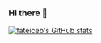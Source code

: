 ### Hi there 👋
[![fateiceb's GitHub stats](https://github-readme-stats.vercel.app/api?username=fateiceb)](https://github.com/fateiceb/github-readme-stats)
<!--
**fateiceb/fateiceb** is a ✨ _special_ ✨ repository because its `README.md` (this file) appears on your GitHub profile.

Here are some ideas to get you started:

- 🔭 I’m currently working on ...
- 🌱 I’m currently learning ...
- 👯 I’m looking to collaborate on ...
- 🤔 I’m looking for help with ...
- 💬 Ask me about ...
- 📫 How to reach me: ...
- 😄 Pronouns: ...
- ⚡ Fun fact: ...
-->
